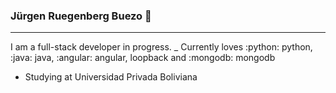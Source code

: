 ### Jürgen Ruegenberg Buezo 👋
-----------------------------
I am a full-stack developer in progress.
  _ Currently loves :python: python, :java: java, :angular: angular, loopback and :mongodb: mongodb
  - Studying at Universidad Privada Boliviana

<!--
**jurgenru/jurgenru** is a ✨ _special_ ✨ repository because its `README.md` (this file) appears on your GitHub profile.

Here are some ideas to get you started:

- 🔭 I’m currently working on ...
- 🌱 I’m currently learning ...
- 👯 I’m looking to collaborate on ...
- 🤔 I’m looking for help with ...
- 💬 Ask me about ...
- 📫 How to reach me: ...
- 😄 Pronouns: ...
- ⚡ Fun fact: ...
-->
